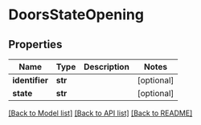 # DoorsStateOpening

## Properties
Name | Type | Description | Notes
------------ | ------------- | ------------- | -------------
**identifier** | **str** |  | [optional] 
**state** | **str** |  | [optional] 

[[Back to Model list]](../README.md#documentation-for-models) [[Back to API list]](../README.md#documentation-for-api-endpoints) [[Back to README]](../README.md)


